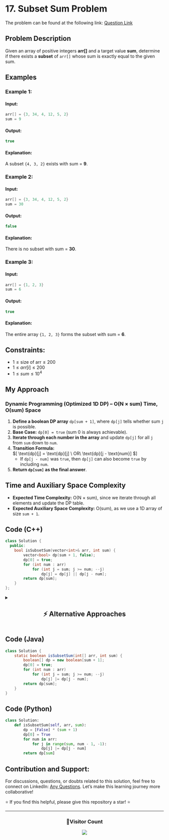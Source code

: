 





























# **17. Subset Sum Problem**  

The problem can be found at the following link: [Question Link](https://www.geeksforgeeks.org/problems/subset-sum-problem-1611555638/1)  


## **Problem Description**  

Given an array of positive integers **arr[]** and a target value **sum**, determine if there exists a **subset** of `arr[]` whose sum is exactly equal to the given sum.  


## **Examples**  

### **Example 1:**  

#### **Input:**  
```cpp
arr[] = {3, 34, 4, 12, 5, 2}  
sum = 9  
```

#### **Output:**  
```cpp
true
```

#### **Explanation:**  
A subset `{4, 3, 2}` exists with sum = **9**.


### **Example 2:**  

#### **Input:**  
```cpp
arr[] = {3, 34, 4, 12, 5, 2}  
sum = 30  
```

#### **Output:**  
```cpp
false
```

#### **Explanation:**  
There is no subset with sum = **30**.


### **Example 3:**  

#### **Input:**  
```cpp
arr[] = {1, 2, 3}  
sum = 6  
```

#### **Output:**  
```cpp
true
```

#### **Explanation:**  
The entire array `{1, 2, 3}` forms the subset with sum = **6**.


## **Constraints:**  
- $1 \leq \text{size of arr} \leq 200$  
- $1 \leq arr[i] \leq 200$  
- $1 \leq sum \leq 10^4$  


## **My Approach**  

### **Dynamic Programming (Optimized 1D DP) – O(N × sum) Time, O(sum) Space**
1. **Define a boolean DP array** `dp[sum + 1]`, where `dp[j]` tells whether sum `j` is possible.  
2. **Base Case:** `dp[0] = true` (sum 0 is always achievable).  
3. **Iterate through each number in the array** and update `dp[j]` for all `j` from `sum` down to `num`.  
4. **Transition Formula:**  
   $\[
   \text{dp}[j] = \text{dp}[j] \ OR\ \text{dp}[j - \text{num}]
   $\]
   - If `dp[j - num]` was `true`, then `dp[j]` can also become `true` by including `num`.  
5. **Return `dp[sum]` as the final answer**.  


## **Time and Auxiliary Space Complexity**  

- **Expected Time Complexity:** O(N × sum), since we iterate through all elements and update the DP table.  
- **Expected Auxiliary Space Complexity:** O(sum), as we use a 1D array of size `sum + 1`.  


## **Code (C++)**  

```cpp
class Solution {
  public:
    bool isSubsetSum(vector<int>& arr, int sum) {
        vector<bool> dp(sum + 1, false);
        dp[0] = true;
        for (int num : arr)
            for (int j = sum; j >= num; --j)
                dp[j] = dp[j] || dp[j - num];
        return dp[sum];
    }
};
```

<details>
<summary><h2 align="center">⚡ Alternative Approaches</h2></summary>

## **2️⃣ Dynamic Programming (O(N×sum) Time, O(N×sum) Space) — 2D DP**  
### **Algorithm Steps:**  
1. Use a **2D DP table** where `dp[i][j]` represents whether it's possible to achieve sum `j` using the first `i` elements.  
2. **Base Case:**  
   - `dp[i][0] = true` for all `i` (sum `0` is always achievable).  
   - `dp[0][j] = false` for `j > 0` (no elements can't form non-zero sum).  
3. **Recurrence Relation:**  
   $\[
   \text{dp}[i][j] = \text{dp}[i-1][j] || \text{dp}[i-1][j - arr[i-1]]
   $\]
   - Exclude the element (`dp[i-1][j]`).  
   - Include the element (`dp[i-1][j - arr[i-1]]`).  

```cpp
class Solution {
  public:
    bool isSubsetSum(vector<int>& arr, int sum) {
        int n = arr.size();
        vector<vector<bool>> dp(n + 1, vector<bool>(sum + 1, false));
        for (int i = 0; i <= n; i++) dp[i][0] = true;
        for (int i = 1; i <= n; i++) {
            for (int j = 1; j <= sum; j++) {
                dp[i][j] = dp[i - 1][j];
                if (j >= arr[i - 1]) dp[i][j] |= dp[i - 1][j - arr[i - 1]];
            }
        }
        return dp[n][sum];
    }
};
```
✅ **Time Complexity:** `O(N × sum)`  
✅ **Space Complexity:** `O(N × sum)`  


## **3️⃣ Recursive + Memoization (O(N×sum) Time, O(N×sum) Space)**
### **Algorithm Steps:**  
1. Define a recursive function `solve(index, sum)`:
   - Base Case: If `sum == 0`, return `true`.
   - If `index < 0` or `sum < 0`, return `false`.
   - Memoize results to avoid recomputation.  
2. **Recurrence Relation:**  
   $\[
   \text{solve(index, sum)} = \text{solve(index - 1, sum)} \quad \text{OR} \quad \text{solve(index - 1, sum - arr[index])}
   \]$
   - Exclude the element.  
   - Include the element.  
4. **Use memoization (`dp[index][sum]`)** to avoid redundant calculations.  

```cpp
class Solution {
  public:
    vector<vector<int>> dp;
    bool solve(vector<int>& arr, int i, int sum) {
        if (sum == 0) return true;
        if (i < 0 || sum < 0) return false;
        if (dp[i][sum] != -1) return dp[i][sum];
        return dp[i][sum] = solve(arr, i - 1, sum) || solve(arr, i - 1, sum - arr[i]);
    }

    bool isSubsetSum(vector<int>& arr, int sum) {
        int n = arr.size();
        dp.assign(n, vector<int>(sum + 1, -1));
        return solve(arr, n - 1, sum);
    }
};
```
✅ **Time Complexity:** `O(N × sum)`  
✅ **Space Complexity:** `O(N × sum)`  


## **Comparison of Approaches**

| **Approach**                     | ⏱️ **Time Complexity** | 🗂️ **Space Complexity** | ✅ **Pros**                        | ⚠️ **Cons**                    |
|----------------------------------|------------------------|-------------------------|------------------------------------|--------------------------------|
| **1D Space Optimized DP**        | 🟡 `O(N × sum)`        | 🟢 `O(sum)`             | Most efficient space-wise         | Requires careful indexing       |
| **2D DP (Tabulation)**           | 🟡 `O(N × sum)`        | 🔴 `O(N × sum)`         | Easy to implement, intuitive      | High space usage              |
| **Recursive + Memoization**      | 🟡 `O(N × sum)`        | 🔴 `O(N × sum)`         | Natural recursion flow            | Stack overhead                 |

✅ **Best Choice?**
- **If optimizing space:** Use **1D DP (Space-Optimized)**.  
- **If space is not a concern:** Use **2D DP (Tabulation)** for easy understanding.  
- **For recursion lovers:** Use **Recursive + Memoization**.  

</details>  


## **Code (Java)**
```java
class Solution {
    static boolean isSubsetSum(int[] arr, int sum) {
        boolean[] dp = new boolean[sum + 1];
        dp[0] = true;
        for (int num : arr)
            for (int j = sum; j >= num; --j)
                dp[j] |= dp[j - num];
        return dp[sum];
    }
}
```


## **Code (Python)**
```python
class Solution:
    def isSubsetSum(self, arr, sum):
        dp = [False] * (sum + 1)
        dp[0] = True
        for num in arr:
            for j in range(sum, num - 1, -1):
                dp[j] |= dp[j - num]
        return dp[sum]
```


## **Contribution and Support:**

For discussions, questions, or doubts related to this solution, feel free to connect on LinkedIn: [Any Questions](https://www.linkedin.com/in/het-patel-8b110525a/). Let’s make this learning journey more collaborative!

⭐ If you find this helpful, please give this repository a star! ⭐

---

<div align="center">
  <h3><b>📍Visitor Count</b></h3>
</div>

<p align="center">
  <img src="https://profile-counter.glitch.me/Hunterdii/count.svg" />
</p>
